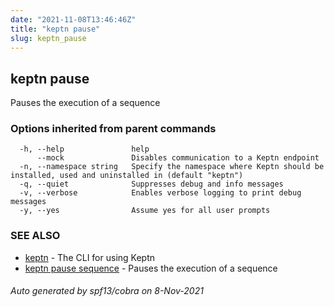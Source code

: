 ```yaml
---
date: "2021-11-08T13:46:46Z"
title: "keptn pause"
slug: keptn_pause
---
```

## keptn pause

Pauses the execution of a sequence

### Options inherited from parent commands

```
  -h, --help               help
      --mock               Disables communication to a Keptn endpoint
  -n, --namespace string   Specify the namespace where Keptn should be installed, used and uninstalled in (default "keptn")
  -q, --quiet              Suppresses debug and info messages
  -v, --verbose            Enables verbose logging to print debug messages
  -y, --yes                Assume yes for all user prompts
```

### SEE ALSO

* [keptn](../keptn/)	 - The CLI for using Keptn
* [keptn pause sequence](../keptn_pause_sequence/)	 - Pauses the execution of a sequence

###### Auto generated by spf13/cobra on 8-Nov-2021
